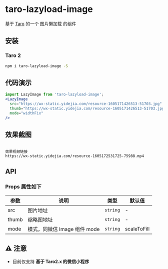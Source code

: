 # taro-lazyload-image

基于 [Taro](https://github.com/NervJS/taro) 的一个 图片懒加载 的组件

## 安装

### Taro 2

``` bash
npm i taro-lazyload-image -S
```

## 代码演示

``` jsx
import LazyImage from 'taro-lazyload-image';
<LazyImage
  src="https://wx-static.yidejia.com/resource-1605171426513-51703.jpg"
  thumb="https://wx-static.yidejia.com/resource-1605171426513-51703.jpg?imageView2/2/w/60"
  mode="widthFix"
/>
```

## 效果截图

``` 

效果视频链接
https://wx-static.yidejia.com/resource-1605172531725-75988.mp4
```

## API

### Props 属性如下

| 参数  | 说明                        | 类型     | 默认值      |
|-------|---------------------------|----------|-------------|
| src   | 图片地址                    | `string` | -           |
| thumb | 缩略图地址                  | `string` | -           |
| mode  | 模式，同微信 Image 组件 mode | `string` | scaleToFill |

## ⚠ 注意

* 目前仅支持 **基于 Taro2.x 的微信小程序**
